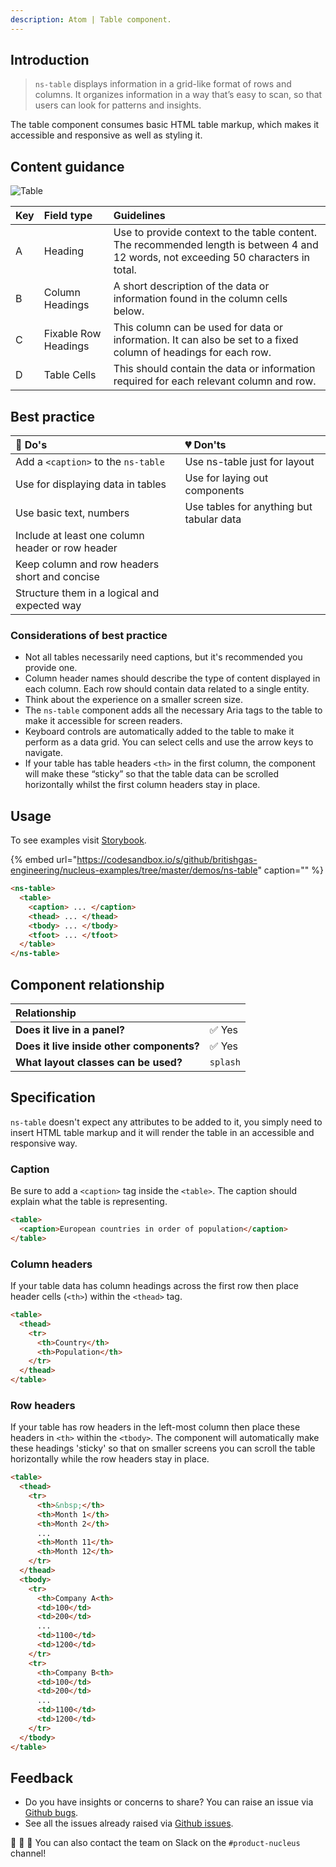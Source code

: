 ```yaml
---
description: Atom | Table component.
---
```


## Introduction

> `ns-table` displays information in a grid-like format of rows and columns. It organizes information in a way that’s easy to scan, so that users can look for patterns and insights.

The table component consumes basic HTML table markup, which makes it accessible and responsive as well as styling it.

## Content guidance

![Table](https://user-images.githubusercontent.com/45626534/74148366-2fdc5780-4bfd-11ea-9877-225e2ceaf388.png)

| Key | Field type | Guidelines |
| :--- | :--- | :--- |
| A | Heading | Use to provide context to the table content. The recommended length is between 4 and 12 words, not exceeding 50 characters in total. |
| B | Column Headings | A short description of the data or information found in the column cells below. |
| C | Fixable Row Headings | This column can be used for data or information. It can also be set to a fixed column of headings for each row. |
| D | Table Cells | This should contain the data or information required for each relevant column and row. |

## Best practice

| 💚 Do's | 💔 Don'ts |
| :--- | :--- |
| Add a `<caption>` to the `ns-table` | Use ns-table just for layout |
| Use for displaying data in tables | Use for laying out components |
| Use basic text, numbers | Use tables for anything but tabular data |
| Include at least one column header or row header | |
| Keep column and row headers short and concise | |
| Structure them in a logical and expected way | |


### Considerations of best practice

* Not all tables necessarily need captions, but it's recommended you provide one.
* Column header names should describe the type of content displayed in each column. Each row should contain data related to a single entity.
* Think about the experience on a smaller screen size.
* The `ns-table` component adds all the necessary Aria tags to the table to make it accessible for screen readers.
* Keyboard controls are automatically added to the table to make it perform as a data grid.  You can select cells and use the arrow keys to navigate.
* If your table has table headers `<th>` in the first column, the component will make these “sticky” so that the table data can be scrolled horizontally whilst the first column headers stay in place.

## Usage

To see examples visit [Storybook](https://britishgas.co.uk/nucleus/demo/index.html?path=/story/ns-table).

{% embed url="https://codesandbox.io/s/github/britishgas-engineering/nucleus-examples/tree/master/demos/ns-table" caption="" %}

```html
<ns-table>
  <table>
    <caption> ... </caption>
    <thead> ... </thead>
    <tbody> ... </tbody>
    <tfoot> ... </tfoot>
  </table>
</ns-table>
```

## Component relationship

|  **Relationship**  |  |
| :--- | :--- |
| **Does it live in a panel?** | ✅ Yes |
| **Does it live inside other components?** |  ✅ Yes |
| **What layout classes can be used?**  | `splash` |

## Specification

`ns-table` doesn't expect any attributes to be added to it, you simply need to insert HTML table markup and it will render the table in an accessible and responsive way.

### Caption

Be sure to add a `<caption>` tag inside the `<table>`.  The caption should explain what the table is representing.

```html
<table>
  <caption>European countries in order of population</caption>
</table>
```

### Column headers
If your table data has column headings across the first row then place header cells (`<th>`) within the `<thead>` tag.

```html
<table>
  <thead>
    <tr>
      <th>Country</th>
      <th>Population</th>
    </tr>
  </thead>
</table>
```

### Row headers
If your table has row headers in the left-most column then place these headers in `<th>` within the `<tbody>`.  The component will automatically make these headings 'sticky' so that on smaller screens you can scroll the table horizontally while the row headers stay in place.

```html
<table>
  <thead>
    <tr>
      <th>&nbsp;</th>
      <th>Month 1</th>
      <th>Month 2</th>
      ...
      <th>Month 11</th>
      <th>Month 12</th>
    </tr>
  </thead>
  <tbody>
    <tr>
      <th>Company A<th>
      <td>100</td>
      <td>200</td>
      ...
      <td>1100</td>
      <td>1200</td>
    </tr>
    <tr>
      <th>Company B<th>
      <td>100</td>
      <td>200</td>
      ...
      <td>1100</td>
      <td>1200</td>
    </tr>
  </tbody>
</table>
```

## Feedback

* Do you have insights or concerns to share? You can raise an issue via [Github bugs](https://github.com/ConnectedHomes/nucleus/issues/new?assignees=&labels=Bug&template=a--bug-report.md&title=[bug]%20[ns-table]).
* See all the issues already raised via [Github issues](https://github.com/connectedHomes/nucleus/issues?utf8=%E2%9C%93&q=is%3Aopen+is%3Aissue+label%3ABug+[ns-table]).

💩 🎉 🦄 You can also contact the team on Slack on the `#product-nucleus` channel!
